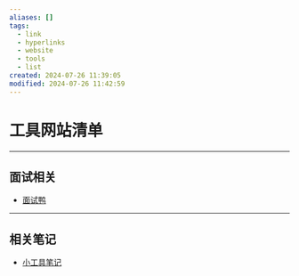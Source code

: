 ```yaml
---
aliases: []
tags:
  - link
  - hyperlinks
  - website
  - tools
  - list
created: 2024-07-26 11:39:05
modified: 2024-07-26 11:42:59
---
```

# 工具网站清单

---

## 面试相关

* [面试鸭](https://www.mianshiya.com)

---

## 相关笔记

* [小工具笔记](Tools_Note.md)

